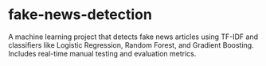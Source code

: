 # fake-news-detection
A machine learning project that detects fake news articles using TF-IDF and classifiers like Logistic Regression, Random Forest, and Gradient Boosting. Includes real-time manual testing and evaluation metrics.
